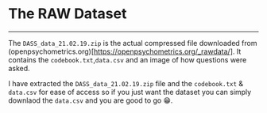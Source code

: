 # The RAW Dataset
---
The `DASS_data_21.02.19.zip` is the actual compressed file downloaded from (openpsychometrics.org)[https://openpsychometrics.org/_rawdata/]. It contains the `codebook.txt`,`data.csv` and an image of how questions were asked.


I have extracted the `DASS_data_21.02.19.zip` file and the `codebook.txt` & `data.csv` for ease of access so if you just want the dataset you can simply downlaod the `data.csv` and you are good to go 😁.